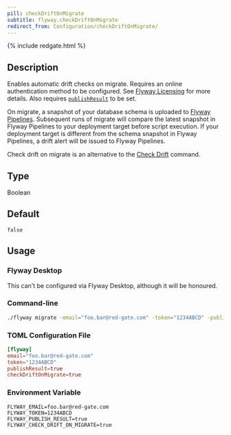 ```yaml
---
pill: checkDriftOnMigrate
subtitle: flyway.checkDriftOnMigrate
redirect_from: Configuration/checkDriftOnMigrate/
---
```


{% include redgate.html %}

## Description

Enables automatic drift checks on migrate. Requires an online authentication method to be configured.
See [Flyway Licensing](https://documentation.red-gate.com/flyway/getting-started-with-flyway/system-requirements/licensing) for more details.
Also requires [`publishResult`](<Configuration/Flyway Namespace/Flyway Publish Result Setting>) to be set.

On migrate, a snapshot of your database schema is uploaded to [Flyway Pipelines](https://flyway.red-gate.com/).
Subsequent runs of migrate will compare the latest snapshot in Flyway Pipelines to your deployment target before script execution.
If your deployment target is different from the schema snapshot in Flyway Pipelines, a drift alert will be issued to Flyway Pipelines.

Check drift on migrate is an alternative to the [Check Drift](https://documentation.red-gate.com/flyway/flyway-concepts/drift-analysis) command.

## Type

Boolean

## Default

`false`

## Usage

### Flyway Desktop

This can't be configured via Flyway Desktop, although it will be honoured.

### Command-line

```bash
./flyway migrate -email="foo.bar@red-gate.com" -token="1234ABCD" -publishResult=true -checkDriftOnMigrate=true
```

### TOML Configuration File

```toml
[flyway]
email="foo.bar@red-gate.com"
token="1234ABCD"
publishResult=true
checkDriftOnMigrate=true
```

### Environment Variable

```properties
FLYWAY_EMAIL=foo.bar@red-gate.com
FLYWAY_TOKEN=1234ABCD
FLYWAY_PUBLISH_RESULT=true
FLYWAY_CHECK_DRIFT_ON_MIGRATE=true
```
